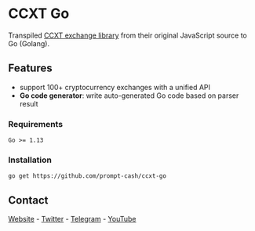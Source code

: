 # CCXT Go
Transpiled [CCXT exchange library](https://github.com/ccxt/ccxt) from their original JavaScript source to Go (Golang).

## Features
- support 100+ cryptocurrency exchanges with a unified API
- **Go code generator**: write auto-generated Go code based on parser result

### Requirements
```
Go >= 1.13
```

### Installation
```
go get https://github.com/prompt-cash/ccxt-go
```


## Contact
[Website](https://prompt.cash/) -
[Twitter](https://twitter.com/CashPrompt) -
[Telegram](https://t.me/PromptCash) -
[YouTube](https://www.youtube.com/channel/UClfNVdL3T0RF6pF1yGi9teg)


